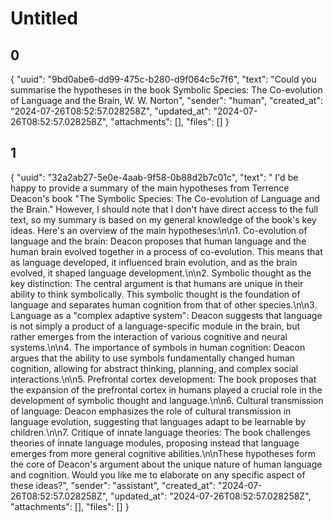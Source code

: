 # Untitled

## 0

{
  "uuid": "9bd0abe6-dd99-475c-b280-d9f064c5c7f6",
  "text": "Could you summarise the hypotheses in the book Symbolic Species: The Co-evolution of Language and the Brain, W. W. Norton",
  "sender": "human",
  "created_at": "2024-07-26T08:52:57.028258Z",
  "updated_at": "2024-07-26T08:52:57.028258Z",
  "attachments": [],
  "files": []
}

## 1

{
  "uuid": "32a2ab27-5e0e-4aab-9f58-0b88d2b7c01c",
  "text": " I'd be happy to provide a summary of the main hypotheses from Terrence Deacon's book \"The Symbolic Species: The Co-evolution of Language and the Brain.\" However, I should note that I don't have direct access to the full text, so my summary is based on my general knowledge of the book's key ideas. Here's an overview of the main hypotheses:\n\n1. Co-evolution of language and the brain: Deacon proposes that human language and the human brain evolved together in a process of co-evolution. This means that as language developed, it influenced brain evolution, and as the brain evolved, it shaped language development.\n\n2. Symbolic thought as the key distinction: The central argument is that humans are unique in their ability to think symbolically. This symbolic thought is the foundation of language and separates human cognition from that of other species.\n\n3. Language as a \"complex adaptive system\": Deacon suggests that language is not simply a product of a language-specific module in the brain, but rather emerges from the interaction of various cognitive and neural systems.\n\n4. The importance of symbols in human cognition: Deacon argues that the ability to use symbols fundamentally changed human cognition, allowing for abstract thinking, planning, and complex social interactions.\n\n5. Prefrontal cortex development: The book proposes that the expansion of the prefrontal cortex in humans played a crucial role in the development of symbolic thought and language.\n\n6. Cultural transmission of language: Deacon emphasizes the role of cultural transmission in language evolution, suggesting that languages adapt to be learnable by children.\n\n7. Critique of innate language theories: The book challenges theories of innate language modules, proposing instead that language emerges from more general cognitive abilities.\n\nThese hypotheses form the core of Deacon's argument about the unique nature of human language and cognition. Would you like me to elaborate on any specific aspect of these ideas?",
  "sender": "assistant",
  "created_at": "2024-07-26T08:52:57.028258Z",
  "updated_at": "2024-07-26T08:52:57.028258Z",
  "attachments": [],
  "files": []
}
